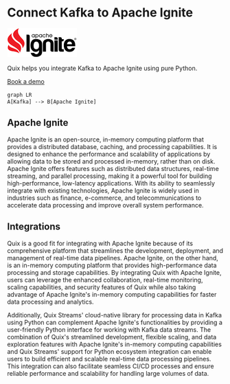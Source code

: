 # Connect Kafka to Apache Ignite

![](./images/logo_1.jpg)

Quix helps you integrate Kafka to Apache Ignite using pure Python.

<div>
<a class="md-button md-button--primary" href="https://share.hsforms.com/1iW0TmZzKQMChk0lxd_tGiw4yjw2?__hstc=175542013.2303933fbd746c0ac86d9ccbe9bc9100.1728383268831.1729603416735.1729620918855.31&__hssc=175542013.1.1729620918855&__hsfp=2132701734" target="_blank" style="margin-right:.5rem;">Book a demo</a>
<br/>
</div>

```mermaid
graph LR
A[Kafka] --> B[Apache Ignite]
```

## Apache Ignite

Apache Ignite is an open-source, in-memory computing platform that provides a distributed database, caching, and processing capabilities. It is designed to enhance the performance and scalability of applications by allowing data to be stored and processed in-memory, rather than on disk. Apache Ignite offers features such as distributed data structures, real-time streaming, and parallel processing, making it a powerful tool for building high-performance, low-latency applications. With its ability to seamlessly integrate with existing technologies, Apache Ignite is widely used in industries such as finance, e-commerce, and telecommunications to accelerate data processing and improve overall system performance.

## Integrations

Quix is a good fit for integrating with Apache Ignite because of its comprehensive platform that streamlines the development, deployment, and management of real-time data pipelines. Apache Ignite, on the other hand, is an in-memory computing platform that provides high-performance data processing and storage capabilities. By integrating Quix with Apache Ignite, users can leverage the enhanced collaboration, real-time monitoring, scaling capabilities, and security features of Quix while also taking advantage of Apache Ignite's in-memory computing capabilities for faster data processing and analytics.

Additionally, Quix Streams' cloud-native library for processing data in Kafka using Python can complement Apache Ignite's functionalities by providing a user-friendly Python interface for working with Kafka data streams. The combination of Quix's streamlined development, flexible scaling, and data exploration features with Apache Ignite's in-memory computing capabilities and Quix Streams' support for Python ecosystem integration can enable users to build efficient and scalable real-time data processing pipelines. This integration can also facilitate seamless CI/CD processes and ensure reliable performance and scalability for handling large volumes of data.

